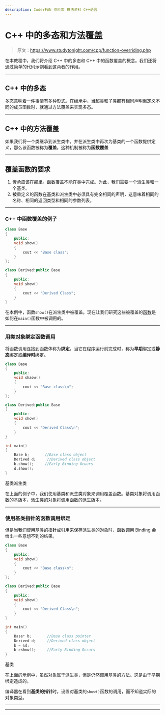 ```yaml
---
description: CoderFAN 资料库 算法资料 C++语言
---
```


# C++ 中的多态和方法覆盖

> 原文：<https://www.studytonight.com/cpp/function-overriding.php>

在本教程中，我们将介绍 C++ 中的多态和 C++ 中的函数覆盖的概念。我们还将通过简单的代码示例看到这两者的作用。

* * *

## C++ 中的多态

多态意味着一件事情有多种形式。在继承中，当超类和子类都有相同声明但定义不同的成员函数时，就通过方法覆盖来实现多态。

* * *

## C++ 中的方法覆盖

如果我们将一个类继承到派生类中，并在派生类中再次为基类的一个函数提供定义，那么该函数被称为**覆盖**，这种机制被称为**函数覆盖**

* * *

## 覆盖函数的要求

1.  [传承](overview-of-inheritance.php)应该在那里。函数覆盖不能在类中完成。为此，我们需要一个派生类和一个基类。
2.  被重定义的函数在基类和派生类中必须具有完全相同的声明，这意味着相同的名称、相同的返回类型和相同的参数列表。

* * *

### C++ 中函数覆盖的例子

```cpp
class Base
{
    public:
    void show()
    {
        cout << "Base class";
    }
};

class Derived:public Base
{
    public:
    void show()
    {
        cout << "Derived Class";
    }
}
```

在本例中，函数`show()`在派生类中被覆盖。现在让我们研究这些被覆盖的[函数](functions-in-cpp)是如何在`main()`函数中被调用的。

* * *

### 用类对象绑定函数调用

将函数调用连接到函数体称为**绑定**。当它在程序运行前完成时，称为**早期**绑定或**静态**绑定或**编译时**绑定。

```cpp
class Base
{
    public:
    void shaow()
    {
        cout << "Base class\n";
    }
};

class Derived:public Base
{
    public:
    void show()
    {
        cout << "Derived Class\n";
    }
}

int main()
{
    Base b;       //Base class object
    Derived d;     //Derived class object
    b.show();     //Early Binding Ocuurs
    d.show();   
} 
```

基类派生类

在上面的例子中，我们使用基类和派生类对象来调用覆盖函数。基类对象将调用函数的基版本，派生类的对象将调用函数的派生版本。

* * *

### 使用基类指针的函数调用绑定

但是当我们使用基类的指针或引用来保存派生类的对象时，函数调用 Binding 会给出一些意想不到的结果。

```cpp
class Base
{
    public:
    void show()
    {
        cout << "Base class\n";
    }
};

class Derived:public Base
{
    public:
    void show()
    {
        cout << "Derived Class\n";
    }
}

int main()
{
    Base* b;       //Base class pointer
    Derived d;     //Derived class object
    b = &d;
    b->show();     //Early Binding Occurs
} 
```

基类

在上面的示例中，虽然对象属于派生类，但是仍然调用基类的方法。这是由于早期绑定造成的。

编译器在看到**基类的指针**时，设置对基类的`show()`函数的调用，而不知道实际的对象类型。

* * *

* * *